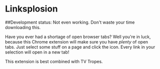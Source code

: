 # Linksplosion

##Development status: Not even working. Don't waste your time downloading this.

Have you ever had a shortage of open browser tabs? Well you're in luck, because this Chrome extension will make sure you have *plenty* of open tabs. Just select some stuff on a page and click the icon. Every link in your selection will open in a new tab!

This extension is best combined with TV Tropes.
